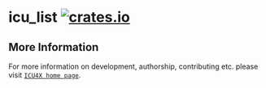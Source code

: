 # icu_list [![crates.io](https://img.shields.io/crates/v/icu_list)](https://crates.io/crates/icu_list)



## More Information

For more information on development, authorship, contributing etc. please visit [`ICU4X home page`](https://github.com/unicode-org/icu4x).
